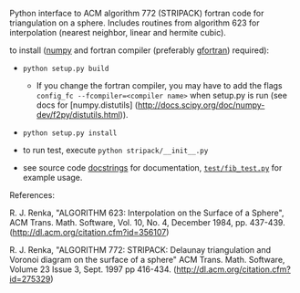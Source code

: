 Python interface to ACM algorithm 772 (STRIPACK) fortran code for triangulation
on a sphere.  Includes routines from algorithm 623 for interpolation
(nearest neighbor, linear and hermite cubic).

to install ([numpy](http://numpy.org) and fortran compiler (preferably 
[gfortran](https://gcc.gnu.org/wiki/GFortran)) required):

* ``python setup.py build``
   - If you change the fortran compiler, you may have to add the 
flags `config_fc --fcompiler=<compiler name>` when setup.py is run
(see docs for [numpy.distutils] (http://docs.scipy.org/doc/numpy-dev/f2py/distutils.html)).
* ``python setup.py install``

* to run test, execute ``python stripack/__init__.py``

* see source code <a href="http://htmlpreview.github.com/?https://github.com/jswhit/stripack/master/stripack.html" target="_blank">docstrings</a> for documentation, 
[``test/fib_test.py``](https://github.com/jswhit/stripack/blob/master/test/fib_test.py) for example usage.

References:

 R. J. Renka, "ALGORITHM 623:  Interpolation on the Surface of a
 Sphere", ACM Trans. Math. Software, Vol. 10, No. 4, December 1984,
 pp. 437-439. (http://dl.acm.org/citation.cfm?id=356107)

 R. J. Renka, "ALGORITHM 772: STRIPACK: Delaunay triangulation
 and Voronoi diagram on the surface of a sphere"
 ACM Trans. Math. Software, Volume 23 Issue 3, Sept. 1997
 pp 416-434. (http://dl.acm.org/citation.cfm?id=275329)
